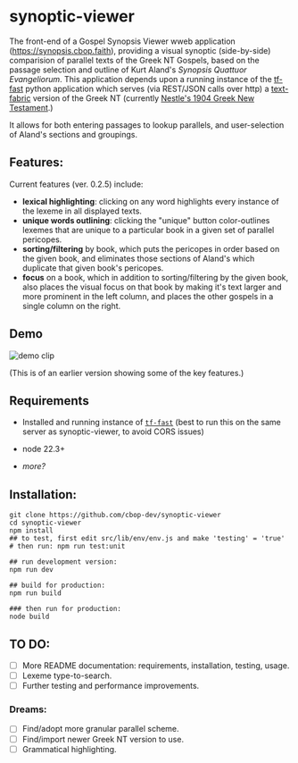 # synoptic-viewer

The front-end of a Gospel Synopsis Viewer wweb application (https://synopsis.cbop.faith), providing a visual synoptic (side-by-side) comparision of parallel texts of the Greek NT Gospels, based on the passage selection and outline of Kurt Aland's *Synopsis Quattuor Evangeliorum*. This application depends upon a running instance of the [tf-fast](https://github.com/cbop-dev/tf-fast) python application which serves (via REST/JSON calls over http) a [text-fabric](https://github.com/annotation/text-fabric) version of the Greek NT (currently [Nestle's 1904 Greek New Testament](https://github.com/CenterBLC/N1904).)

It allows for both entering passages to lookup parallels, and user-selection of Aland's sections and groupings. 

## Features:

Current features (ver. 0.2.5) include: 

* **lexical highlighting**: clicking on any word highlights every instance of the lexeme in all displayed texts.
* **unique words outlining**: clicking the "unique" button color-outlines lexemes that are unique to a particular book in a given set of parallel pericopes.
* **sorting/filtering** by book, which puts the pericopes in order based on the given book, and eliminates those sections of Aland's which duplicate that given book's pericopes.
* **focus** on a book, which in addition to sorting/filtering by the given book, also places the visual focus on that book by making it's text larger and more prominent in the left column, and places the other gospels in a single column on the right.

## Demo

![demo clip](https://github.com/user-attachments/assets/d504712b-8589-4a38-bbb0-16b41ea16c62) 

(This is of an earlier version showing some of the key features.)

## Requirements

* Installed and running instance of [`tf-fast`](https://github.com/cbop-dev/tf-fast) (best to run this on the same server as synoptic-viewer, to avoid CORS issues)

* node 22.3+
* *more?*

## Installation:

```
git clone https://github.com/cbop-dev/synoptic-viewer
cd synoptic-viewer
npm install
## to test, first edit src/lib/env/env.js and make 'testing' = 'true'
# then run: npm run test:unit

## run development version:
npm run dev

## build for production:
npm run build

### then run for production:
node build
```

## TO DO:

- [ ] More README documentation: requirements, installation, testing, usage.
- [ ] Lexeme type-to-search.
- [ ] Further testing and performance improvements.

### Dreams:

- [ ] Find/adopt more granular parallel scheme.
- [ ] Find/import newer Greek NT version to use.
- [ ] Grammatical highlighting.